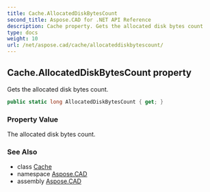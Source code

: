 ```yaml
---
title: Cache.AllocatedDiskBytesCount
second_title: Aspose.CAD for .NET API Reference
description: Cache property. Gets the allocated disk bytes count
type: docs
weight: 10
url: /net/aspose.cad/cache/allocateddiskbytescount/
---
```

## Cache.AllocatedDiskBytesCount property

Gets the allocated disk bytes count.

```csharp
public static long AllocatedDiskBytesCount { get; }
```

### Property Value

The allocated disk bytes count.

### See Also

* class [Cache](../)
* namespace [Aspose.CAD](../../cache/)
* assembly [Aspose.CAD](../../../)


